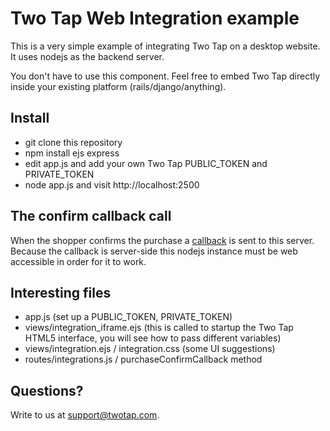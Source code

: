 # Two Tap Web Integration example

This is a very simple example of integrating Two Tap on a desktop website. It uses nodejs as the backend server.

You don't have to use this component. Feel free to embed Two Tap directly inside your existing platform (rails/django/anything).

## Install

* git clone this repository
* npm install ejs express
* edit app.js and add your own Two Tap PUBLIC_TOKEN and PRIVATE_TOKEN
* node app.js and visit http://localhost:2500

## The confirm callback call

When the shopper confirms the purchase a [callback](https://twotap.com/docs#mobile_callback_url) is sent to this server. Because the callback is server-side this nodejs instance must be web accessible in order for it to work.

## Interesting files

* app.js (set up a PUBLIC_TOKEN, PRIVATE_TOKEN)
* views/integration_iframe.ejs (this is called to startup the Two Tap HTML5 interface, you will see how to pass different variables)
* views/integration.ejs / integration.css (some UI suggestions)
* routes/integrations.js / purchaseConfirmCallback method

## Questions?

Write to us at support@twotap.com.
